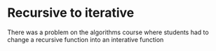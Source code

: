# Recursive to iterative

There was a problem on the algorithms course where students had to change a recursive function into an interative function
